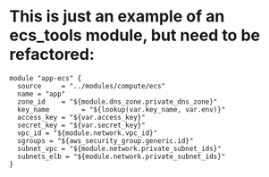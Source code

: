 # This is just an example of an ecs_tools module, but need to be refactored:

```
module "app-ecs" {
  source     = "../modules/compute/ecs"
  name = "app"
  zone_id    = "${module.dns_zone.private_dns_zone}"
  key_name        = "${lookup(var.key_name, var.env)}"
  access_key = "${var.access_key}"
  secret_key = "${var.secret_key}"
  vpc_id = "${module.network.vpc_id}"
  sgroups = "${aws_security_group.generic.id}"
  subnet_vpc = "${module.network.private_subnet_ids}"
  subnets_elb = "${module.network.private_subnet_ids}"
}

```
